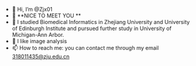 - 👋 Hi, I’m @Zjx01
- 👀 **NICE TO MEET YOU ** 
- 🌱 I studied Biomedical Informatics in Zhejiang University and University of Edinburgh Institute and pursued further study in University of Michigan-Ann Arbor.
- 💞️ I like image analysis 
- 📫 How to reach me: you can contact me through my email 318011435@zju.edu.cn



<!---
Zjx01/Zjx01 is a ✨ special ✨ repository because its `README.md` (this file) appears on your GitHub profile.
You can click the Preview link to take a look at your changes.
--->
